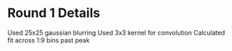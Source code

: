 # Round 1 Details

Used 25x25 gaussian blurring
Used 3x3 kernel for convolution
Calculated fit across 1:9 bins past peak